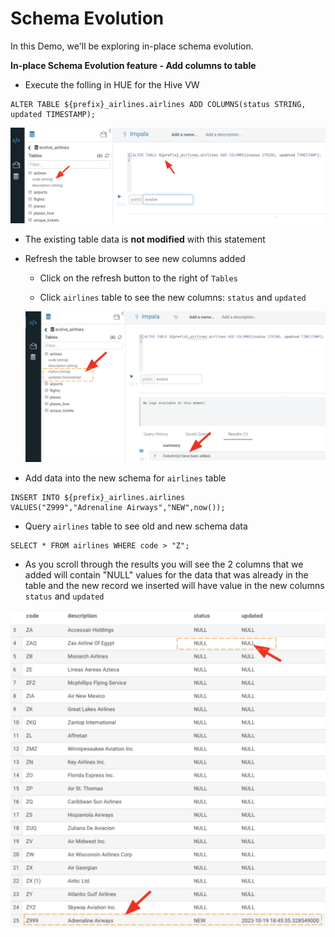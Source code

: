 # Schema Evolution

In this Demo, we'll be exploring in-place schema evolution.

**In-place Schema Evolution feature - Add columns to table**

* Execute the folling in HUE for the Hive VW
```
ALTER TABLE ${prefix}_airlines.airlines ADD COLUMNS(status STRING, updated TIMESTAMP);
```

   ![In Place Table Evolution](../../images/SchemaEvolution_Add_Columns.png)

   - The existing table data is **not modified** with this statement

* Refresh the table browser to see new columns added

   - Click on the refresh button to the right of `Tables`

   - Click `airlines` table to see the new columns: `status` and `updated`
   
   ![Updated Table Metadata](../../images/SchemaEvolution_Updated_Metadata.png)

* Add data into the new schema for `airlines` table

```
INSERT INTO ${prefix}_airlines.airlines
VALUES("Z999","Adrenaline Airways","NEW",now());
```

* Query `airlines` table to see old and new schema data

```
SELECT * FROM airlines WHERE code > "Z";
```

   - As you scroll through the results you will see the 2 columns that we added will contain "NULL" values for the data that was already in the table and the new record we inserted will have value in the new columns `status` and `updated`

   ![View data after Schema Evolution](../../images/SchemaEvolution_View_Results.png)
